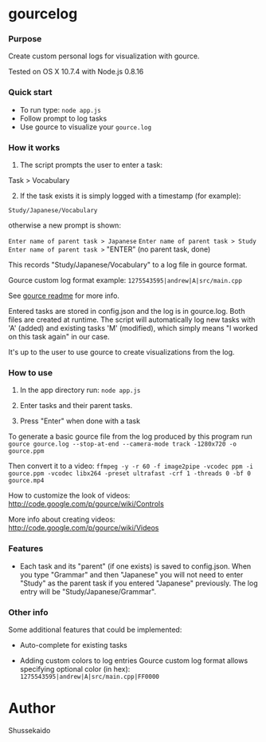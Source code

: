 # gourcelog #

### Purpose ###

Create custom personal logs for visualization with gource.

Tested on OS X 10.7.4 with Node.js 0.8.16

### Quick start ###

* To run type: `node app.js`
* Follow prompt to log tasks
* Use gource to visualize your `gource.log`

### How it works ###

1. The script prompts the user to enter a task:

Task > Vocabulary

2. If the task exists it is simply logged with a timestamp (for example):

`Study/Japanese/Vocabulary`

otherwise a new prompt is shown:

`Enter name of parent task > Japanese`
`Enter name of parent task > Study`
`Enter name of parent task >` "ENTER"  (no parent task, done)

This records "Study/Japanese/Vocabulary" to a log file in gource format.

Gource custom log format example:
`1275543595|andrew|A|src/main.cpp`

See [gource readme](https://github.com/acaudwell/Gource) for more info.

Entered tasks are stored in config.json and the log is in gource.log. Both files are created at runtime. The script will automatically log new tasks with 'A' (added) and existing tasks 'M' (modified), which simply means "I worked on this task again" in our case.

It's up to the user to use gource to create visualizations from the log.

### How to use ###

1. In the app directory run:
`node app.js`

2. Enter tasks and their parent tasks.

3. Press "Enter" when done with a task

To generate a basic gource file from the log produced by this program run
`gource gource.log --stop-at-end --camera-mode track -1280x720 -o gource.ppm`

Then convert it to a video:
`ffmpeg -y -r 60 -f image2pipe -vcodec ppm -i gource.ppm -vcodec libx264 -preset ultrafast -crf 1 -threads 0 -bf 0 gource.mp4`

How to customize the look of videos: http://code.google.com/p/gource/wiki/Controls

More info about creating videos: http://code.google.com/p/gource/wiki/Videos


### Features ###

* Each task and its "parent" (if one exists) is saved to config.json.
When you type "Grammar" and then "Japanese" you will not need to enter "Study" as the parent task if you entered "Japanese" previously. The log entry will be "Study/Japanese/Grammar".



### Other info ###

Some additional features that could be implemented:

* Auto-complete for existing tasks

* Adding custom colors to log entries
Gource custom log format allows specifying optional color (in hex):
`1275543595|andrew|A|src/main.cpp|FF0000`

# Author
Shussekaido